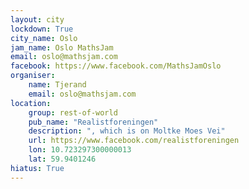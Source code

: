 ```yaml
---
layout: city                                           
lockdown: True
city_name: Oslo                                                               
jam_name: Oslo MathsJam
email: oslo@mathsjam.com
facebook: https://www.facebook.com/MathsJamOslo
organiser:
    name: Tjerand
    email: oslo@mathsjam.com
location:
    group: rest-of-world
    pub_name: "Realistforeningen"
    description: ", which is on Moltke Moes Vei"
    url: https://www.facebook.com/realistforeningen
    lon: 10.723297300000013
    lat: 59.9401246
hiatus: True
---
```

